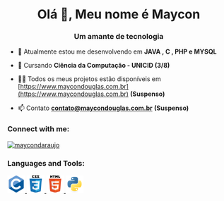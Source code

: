 <h1 align="center">Olá 👋, Meu nome é Maycon</h1>
<h3 align="center">Um amante de tecnologia</h3>

- 🌱 Atualmente estou me desenvolvendo em **JAVA , C , PHP e MYSQL**

- 🏫 Cursando **Ciência da Computação - UNICID (3/8)**

- 👨‍💻 Todos os meus projetos estão disponíveis em [https://www.maycondouglas.com.br](https://www.maycondouglas.com.br) **(Suspenso)**

- 📫 Contato **contato@maycondouglas.com.br** **(Suspenso)**

<h3 align="left">Connect with me:</h3>
<p align="left">
<a href="https://linkedin.com/in/maycondaraujo" target="blank"><img align="center" src="https://raw.githubusercontent.com/rahuldkjain/github-profile-readme-generator/master/src/images/icons/Social/linked-in-alt.svg" alt="maycondaraujo" height="30" width="40" /></a>
</p>

<h3 align="left">Languages and Tools:</h3>
<p align="left"> <a href="https://www.cprogramming.com/" target="_blank" rel="noreferrer"> <img src="https://raw.githubusercontent.com/devicons/devicon/master/icons/c/c-original.svg" alt="c" width="40" height="40"/> </a> <a href="https://www.w3schools.com/css/" target="_blank" rel="noreferrer"> <img src="https://raw.githubusercontent.com/devicons/devicon/master/icons/css3/css3-original-wordmark.svg" alt="css3" width="40" height="40"/> </a> <a href="https://www.w3.org/html/" target="_blank" rel="noreferrer"> <img src="https://raw.githubusercontent.com/devicons/devicon/master/icons/html5/html5-original-wordmark.svg" alt="html5" width="40" height="40"/> </a> <a href="https://www.python.org" target="_blank" rel="noreferrer"> <img src="https://raw.githubusercontent.com/devicons/devicon/master/icons/python/python-original.svg" alt="python" width="40" height="40"/> </a> </p>
